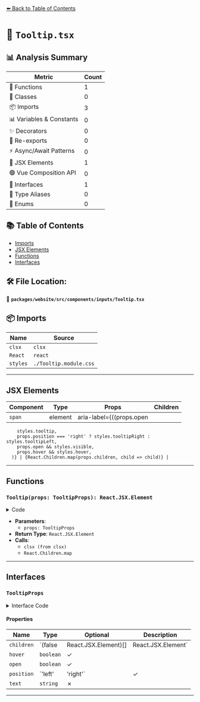 [⬅️ Back to Table of Contents](../../../../../index.md)

# 📄 `Tooltip.tsx`

## 📊 Analysis Summary

| Metric | Count |
|--------|-------|
| 🔧 Functions | 1 |
| 🧱 Classes | 0 |
| 📦 Imports | 3 |
| 📊 Variables & Constants | 0 |
| ✨ Decorators | 0 |
| 🔄 Re-exports | 0 |
| ⚡ Async/Await Patterns | 0 |
| 💠 JSX Elements | 1 |
| 🟢 Vue Composition API | 0 |
| 📐 Interfaces | 1 |
| 📑 Type Aliases | 0 |
| 🎯 Enums | 0 |

## 📚 Table of Contents

- [Imports](#imports)
- [JSX Elements](#jsx-elements)
- [Functions](#functions)
- [Interfaces](#interfaces)

## 🛠️ File Location:
📂 **`packages/website/src/components/inputs/Tooltip.tsx`**

## 📦 Imports

| Name | Source |
|------|--------|
| `clsx` | `clsx` |
| `React` | `react` |
| `styles` | `./Tooltip.module.css` |


---

## JSX Elements

| Component | Type | Props | Children |
|-----------|------|-------|----------|
| `span` | element | aria-label={((props.open || props.hover) && props.text) || undefined}, className={clsx(
        styles.tooltip,
        props.position === 'right' ? styles.tooltipRight : styles.tooltipLeft,
        props.open && styles.visible,
        props.hover && styles.hover,
      )} | {React.Children.map(props.children, child => child)} |


---

## Functions

### `Tooltip(props: TooltipProps): React.JSX.Element`

<details><summary>Code</summary>

```ts
function Tooltip(props: TooltipProps): React.JSX.Element {
  return (
    <span
      aria-label={((props.open || props.hover) && props.text) || undefined}
      className={clsx(
        styles.tooltip,
        props.position === 'right' ? styles.tooltipRight : styles.tooltipLeft,
        props.open && styles.visible,
        props.hover && styles.hover,
      )}
    >
      {React.Children.map(props.children, child => child)}
    </span>
  );
}
```
</details>

- **Parameters**:
  - `props: TooltipProps`
- **Return Type**: `React.JSX.Element`
- **Calls**:
  - `clsx (from clsx)`
  - `React.Children.map`

---

## Interfaces

### `TooltipProps`

<details><summary>Interface Code</summary>

```ts
export interface TooltipProps {
  readonly children: (false | React.JSX.Element)[] | React.JSX.Element;
  readonly hover?: boolean;
  readonly open?: boolean;
  readonly position?: 'left' | 'right';
  readonly text: string;
}
```
</details>

#### Properties

| Name | Type | Optional | Description |
|------|------|----------|-------------|
| `children` | `(false | React.JSX.Element)[] | React.JSX.Element` | ✗ |  |
| `hover` | `boolean` | ✓ |  |
| `open` | `boolean` | ✓ |  |
| `position` | `'left' | 'right'` | ✓ |  |
| `text` | `string` | ✗ |  |


---